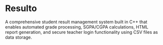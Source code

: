 # Resulto
A comprehensive student result management system built in C++ that enables automated grade processing, SGPA/CGPA calculations, HTML report generation, and secure teacher login functionality using CSV files as data storage.

